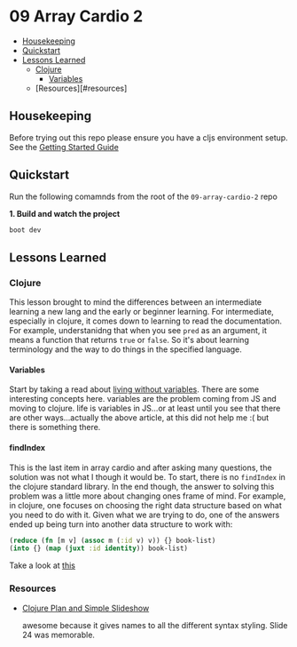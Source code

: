 # 09 Array Cardio 2

* [Housekeeping](#housekeepings)
* [Quickstart](#quickstart)
* [Lessons Learned](#lessons-learned)
  * [Clojure](#clojure)
    * [Variables](#variables)
  * [Resources][#resources]

## Housekeeping

Before trying out this repo please ensure you have a cljs environment setup. See the [Getting Started Guide](https://github.com/tkjone/clojurescript-30#getting-started)

## Quickstart

Run the following comamnds from the root of the `09-array-cardio-2` repo

**1. Build and watch the project**

```bash
boot dev
```

## Lessons Learned

### Clojure

This lesson brought to mind the differences between an intermediate learning a new lang and the early or beginner learning. For intermediate, especially in clojure, it comes down to learning to read the documentation. For example, understanidng that when you see `pred` as an argument, it means a function that returns `true` or `false`. So it's about learning terminology and the way to do things in the specified language.

#### Variables

Start by taking a read about [living without variables](http://thinkrelevance.com/blog/2008/12/01/living-lazy-without-variables). There are some interesting concepts here. variables are the problem coming from JS and moving to clojure. life is variables in JS...or at least until you see that there are other ways...actually the above article, at this
did not help me :( but there is something there.

#### findIndex

This is the last item in array cardio and after asking many questions, the solution was not what I though it would be. To start, there is no `findIndex` in the clojure standard library. In the end though, the answer to solving this problem was a little more about changing ones frame of mind. For example, in clojure, one focuses on choosing the right data structure based on what you need to do with it. Given what we are trying to do, one of the answers ended up being turn into another data structure to work with:

```clojure
(reduce (fn [m v] (assoc m (:id v) v)) {} book-list)
(into {} (map (juxt :id identity)) book-list)
```

Take a look at [this](http://www.spacjer.com/blog/2015/11/24/lesser-known-clojure-keep-and-keep-indexed-functions/)

### Resources

* [Clojure Plan and Simple Slideshow](https://www.slideshare.net/bmabey/clojure-plainandsimple)

  awesome because it gives names to all the different syntax styling. Slide 24 was memorable.

